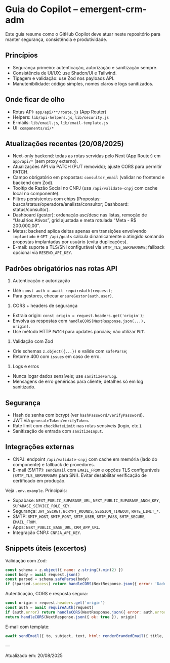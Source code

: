 # Guia do Copilot – emergent-crm-adm

Este guia resume como o GitHub Copilot deve atuar neste repositório para manter segurança, consistência e produtividade.

## Princípios

- Segurança primeiro: autenticação, autorização e sanitização sempre.
- Consistência de UI/UX: use Shadcn/UI e Tailwind.
- Tipagem e validação: use Zod nos payloads API.
- Manutenibilidade: código simples, nomes claros e logs sanitizados.

## Onde ficar de olho

- Rotas API: `app/api/**/route.js` (App Router)
- Helpers: `lib/api-helpers.js`, `lib/security.js`
- E-mails: `lib/email.js`, `lib/email-template.js`
- UI: `components/ui/*`

## Atualizações recentes (20/08/2025)

- Next-only backend: todas as rotas servidas pelo Next (App Router) em `app/api/*` (sem proxy externo).
- Atualizações API via PATCH (PUT removido); ajuste CORS para permitir PATCH.
- Campo obrigatório em propostas: `consultor_email` (validar no frontend e backend com Zod).
- Tooltip de Razão Social no CNPJ (usa `/api/validate-cnpj` com cache local no componente).
- Filtros persistentes com chips (Propostas: busca/status/operadora/analista/consultor; Dashboard: status/consultor).
- Dashboard (gestor): ordenação asc/desc nas listas, remoção de “Usuários Ativos”, grid ajustada e meta rotulada “Meta - R$ 200.000,00”.
- Metas: backend aplica deltas apenas em transições envolvendo `implantado` e `GET /api/goals` calcula dinamicamente o atingido somando propostas implantadas por usuário (evita duplicações).
- E-mail: suporte a TLS/SNI configurável via `SMTP_TLS_SERVERNAME`; fallback opcional via `RESEND_API_KEY`.

## Padrões obrigatórios nas rotas API

1. Autenticação e autorização

- Use `const auth = await requireAuth(request)`;
- Para gestores, checar `ensureGestor(auth.user)`.

1. CORS + headers de segurança

- Extraia origin: `const origin = request.headers.get('origin')`;
- Envolva as respostas com `handleCORS(NextResponse.json(...), origin)`.
- Use método HTTP `PATCH` para updates parciais; não utilizar `PUT`.

1. Validação com Zod

- Crie schemas `z.object({...})` e valide com `safeParse`;
- Retorne 400 com `issues` em caso de erro.

1. Logs e erros

- Nunca logar dados sensíveis; use `sanitizeForLog`.
- Mensagens de erro genéricas para cliente; detalhes só em log sanitizado.

## Segurança

- Hash de senha com bcrypt (ver `hashPassword/verifyPassword`).
- JWT via `generateToken/verifyToken`.
- Rate limit com `checkRateLimit` nas rotas sensíveis (login, etc.).
- Sanitização de entrada com `sanitizeInput`.

## Integrações externas

- CNPJ: endpoint `/api/validate-cnpj` com cache em memória (lado do componente) e fallback de provedores.
- E-mail (SMTP): `sendEmail` com `EMAIL_FROM` e opções TLS configuráveis (`SMTP_TLS_SERVERNAME` para SNI). Evitar desabilitar verificação de certificado em produção.

Veja `.env.example`. Principais:

- Supabase: `NEXT_PUBLIC_SUPABASE_URL`, `NEXT_PUBLIC_SUPABASE_ANON_KEY`, `SUPABASE_SERVICE_ROLE_KEY`.
- Segurança: `JWT_SECRET`, `BCRYPT_ROUNDS`, `SESSION_TIMEOUT`, `RATE_LIMIT_*`.
- SMTP: `SMTP_HOST`, `SMTP_PORT`, `SMTP_USER`, `SMTP_PASS`, `SMTP_SECURE`, `EMAIL_FROM`.
- Apps: `NEXT_PUBLIC_BASE_URL`, `CRM_APP_URL`.
- Integração CNPJ: `CNPJA_API_KEY`.

## Snippets úteis (excertos)

Validação com Zod:

```js
const schema = z.object({ name: z.string().min(2) })
const body = await request.json()
const parsed = schema.safeParse(body)
if (!parsed.success) return handleCORS(NextResponse.json({ error: 'Dados inválidos', issues: parsed.error.issues }, { status: 400 }), origin)
```

Autenticação, CORS e resposta segura:

```js
const origin = request.headers.get('origin')
const auth = await requireAuth(request)
if (auth.error) return handleCORS(NextResponse.json({ error: auth.error }, { status: auth.status }), origin)
return handleCORS(NextResponse.json({ ok: true }), origin)
```

E-mail com template:

```js
await sendEmail({ to, subject, text, html: renderBrandedEmail({ title, ctaText, ctaUrl, contentHtml }) })
```

—

Atualizado em: 20/08/2025
